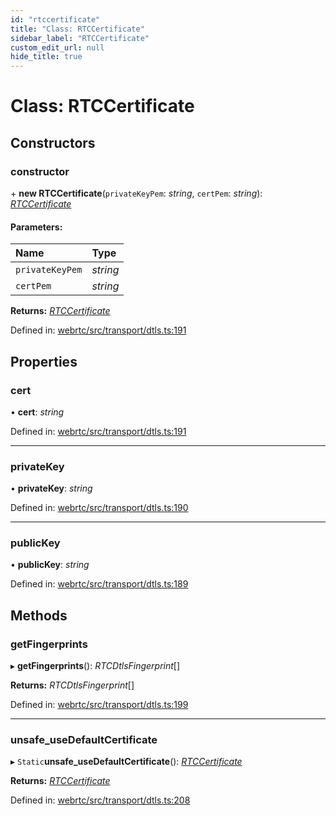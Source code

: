 ```yaml
---
id: "rtccertificate"
title: "Class: RTCCertificate"
sidebar_label: "RTCCertificate"
custom_edit_url: null
hide_title: true
---
```


# Class: RTCCertificate

## Constructors

### constructor

\+ **new RTCCertificate**(`privateKeyPem`: *string*, `certPem`: *string*): [*RTCCertificate*](rtccertificate.md)

#### Parameters:

Name | Type |
:------ | :------ |
`privateKeyPem` | *string* |
`certPem` | *string* |

**Returns:** [*RTCCertificate*](rtccertificate.md)

Defined in: [webrtc/src/transport/dtls.ts:191](https://github.com/shinyoshiaki/werift-webrtc/blob/2cffe94/packages/webrtc/src/transport/dtls.ts#L191)

## Properties

### cert

• **cert**: *string*

Defined in: [webrtc/src/transport/dtls.ts:191](https://github.com/shinyoshiaki/werift-webrtc/blob/2cffe94/packages/webrtc/src/transport/dtls.ts#L191)

___

### privateKey

• **privateKey**: *string*

Defined in: [webrtc/src/transport/dtls.ts:190](https://github.com/shinyoshiaki/werift-webrtc/blob/2cffe94/packages/webrtc/src/transport/dtls.ts#L190)

___

### publicKey

• **publicKey**: *string*

Defined in: [webrtc/src/transport/dtls.ts:189](https://github.com/shinyoshiaki/werift-webrtc/blob/2cffe94/packages/webrtc/src/transport/dtls.ts#L189)

## Methods

### getFingerprints

▸ **getFingerprints**(): *RTCDtlsFingerprint*[]

**Returns:** *RTCDtlsFingerprint*[]

Defined in: [webrtc/src/transport/dtls.ts:199](https://github.com/shinyoshiaki/werift-webrtc/blob/2cffe94/packages/webrtc/src/transport/dtls.ts#L199)

___

### unsafe\_useDefaultCertificate

▸ `Static`**unsafe_useDefaultCertificate**(): [*RTCCertificate*](rtccertificate.md)

**Returns:** [*RTCCertificate*](rtccertificate.md)

Defined in: [webrtc/src/transport/dtls.ts:208](https://github.com/shinyoshiaki/werift-webrtc/blob/2cffe94/packages/webrtc/src/transport/dtls.ts#L208)
